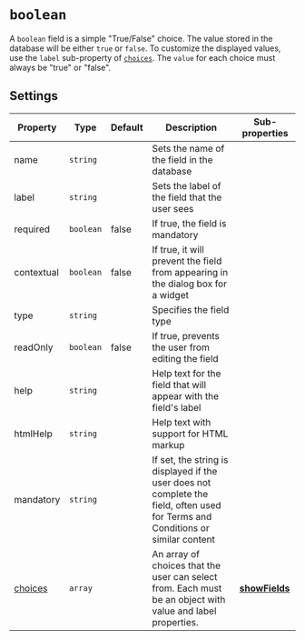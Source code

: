 # `boolean`

A `boolean` field is a simple "True/False" choice. The value stored in the database will be either `true` or `false`. To customize the displayed values, use the `label` sub-property of [`choices`](../properties/choices.md). The `value` for each choice must always be "true" or "false".

## Settings

|  Property | Type   | Default | Description | Sub-properties |
|---|---|---|---|---|
|name | `string` | | Sets the name of the field in the database | |
|label | `string` | | Sets the label of the field that the user sees | |
|required | `boolean` | false | If true, the field is mandatory | |
|contextual | `boolean` | false | If true, it will prevent the field from appearing in the dialog box for a widget | |
|type | `string` | | Specifies the field type |  |
|readOnly | `boolean` | false | If true, prevents the user from editing the field |  |
|help | `string` | | Help text for the field that will appear with the field's label | |
|htmlHelp | `string` | | Help text with support for HTML markup | |
|mandatory | `string` |  | If set, the string is displayed if the user does not complete the field, often used for Terms and Conditions or similar content | |
|[choices](../properties/choices.md) | `array` |  | An array of choices that the user can select from. Each must be an object with value and label properties. |  [**showFields**](../properties/choices.md#showfields) |
